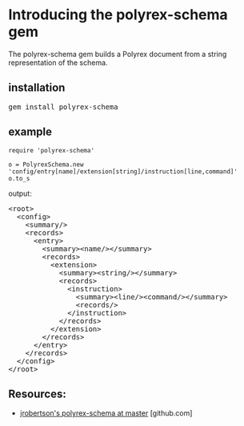 # Introducing the polyrex-schema gem

The polyrex-schema gem builds a Polyrex document from a string representation of the schema.

## installation

<pre>gem install polyrex-schema</pre>

## example

    require 'polyrex-schema'
    
    o = PolyrexSchema.new 'config/entry[name]/extension[string]/instruction[line,command]'
    o.to_s

output:
<pre>
&lt;root&gt;
  &lt;config&gt;
    &lt;summary/&gt;
    &lt;records&gt;
      &lt;entry&gt;
        &lt;summary&gt;&lt;name/&gt;&lt;/summary&gt;
        &lt;records&gt;
          &lt;extension&gt;
            &lt;summary&gt;&lt;string/&gt;&lt;/summary&gt;
            &lt;records&gt;
              &lt;instruction&gt;
                &lt;summary&gt;&lt;line/&gt;&lt;command/&gt;&lt;/summary&gt;
                &lt;records/&gt;
              &lt;/instruction&gt;
            &lt;/records&gt;
          &lt;/extension&gt;
        &lt;/records&gt;
      &lt;/entry&gt;
    &lt;/records&gt;
  &lt;/config&gt;
&lt;/root&gt;
</pre>

## Resources:

* <a href='http://github.com/jrobertson/polyrex-schema'>jrobertson's polyrex-schema at master</a> [github.com]


